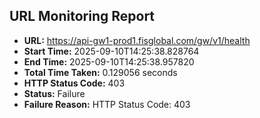 ## URL Monitoring Report

- **URL:** https://api-gw1-prod1.fisglobal.com/gw/v1/health
- **Start Time:** 2025-09-10T14:25:38.828764
- **End Time:** 2025-09-10T14:25:38.957820
- **Total Time Taken:** 0.129056 seconds
- **HTTP Status Code:** 403
- **Status:** Failure
- **Failure Reason:** HTTP Status Code: 403
